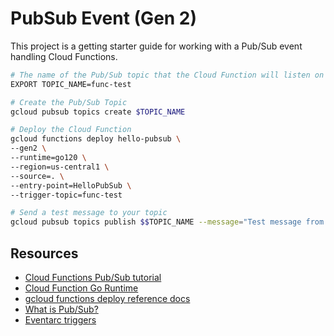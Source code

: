 # PubSub Event (Gen 2)

This project is a getting starter guide for working with a Pub/Sub event
handling Cloud Functions.

```bash
# The name of the Pub/Sub topic that the Cloud Function will listen on
EXPORT TOPIC_NAME=func-test

# Create the Pub/Sub Topic
gcloud pubsub topics create $TOPIC_NAME

# Deploy the Cloud Function
gcloud functions deploy hello-pubsub \
--gen2 \
--runtime=go120 \
--region=us-central1 \
--source=. \
--entry-point=HelloPubSub \
--trigger-topic=func-test

# Send a test message to your topic
gcloud pubsub topics publish $$TOPIC_NAME --message="Test message from gcloud"
```

## Resources

* [Cloud Functions Pub/Sub tutorial](https://cloud.google.com/functions/docs/tutorials/pubsub#functions-prepare-environment-go)
* [Cloud Function Go Runtime](https://cloud.google.com/functions/docs/concepts/go-runtime)
* [gcloud functions deploy reference docs](https://cloud.google.com/sdk/gcloud/reference/functions/deploy)
* [What is Pub/Sub?](https://cloud.google.com/pubsub/docs/overview)
* [Eventarc triggers](https://cloud.google.com/functions/docs/calling/eventarc)
